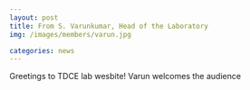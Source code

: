 ```yaml
---
layout: post
title: From S. Varunkumar, Head of the Laboratory
img: /images/members/varun.jpg

categories: news
---
```

Greetings to TDCE lab wesbite! Varun welcomes the audience 
